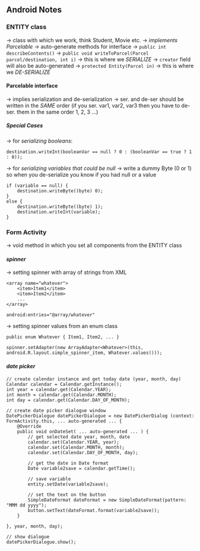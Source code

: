 ## Android Notes

### ENTITY class
-> class with which we work, think Student, Movie etc.
-> *implements Parcelable* -> auto-generate methods for interface
	-> `public int describeContents()`
	-> `public void writeToParcel(Parcel parcel/destination, int i)`	-> this is where we *SERIALIZE*
	-> `creator` field will also be auto-generated
		-> `protected Entity(Parcel in)`	-> this is where we *DE-SERIALIZE*

#### Parcelable interface

-> implies serialization and de-serialization
-> ser. and de-ser should be written in the *SAME* order (if you ser. var1, var2, var3 then you have to de-ser. them in the same order 1, 2, 3 ...)

##### Special Cases

-> for *serializing booleans*:
```
destination.writeInt(booleanVar == null ? 0 : (booleanVar == true ? 1 : 0));
```
-> for *serializing variables that could be null*
	-> write a dummy Byte (0 or 1) so when you de-serialize you know if you had null or a value
```
if (variable == null) {
    destination.writeByte((byte) 0);
} 
else {
    destination.writeByte((byte) 1);
    destination.writeInt(variable);
}
```

### Form Activity

-> void method in which you set all components from the ENTITY class

#### *spinner*
-> setting spinner with array of strings from XML
```
<array name="whatever">
	<item>Item1</item>
	<item>Item2</item>
	...
</array>
```
```
android:entries="@array/whatever"
```
-> setting spinner values from an enum class
```
public enum Whatever { Item1, Item2, ... }
```
```
spinner.setAdapter(new ArrayAdapter<Whatever>(this, android.R.layout.simple_spinner_item, Whatever.values()));
```

#### *date picker*
```
// create calendar instance and get today date (year, month, day)
Calendar calendar = Calendar.getInstance();
int year = calendar.get(Calendar.YEAR);
int month = calendar.get(Calendar.MONTH);
int day = calendar.get(Calendar.DAY_OF_MONTH);

// create date picker dialogue window
DatePickerDialogue datePickerDialogue = new DatePickerDialog (context: FormActivity.this, ... auto-generated ... {
	@Override
	public void onDateSet( ... auto-generated ... ) {
		// get selected date year, month, date
		calendar.set(Calendar.YEAR, year);
		calendar.set(Calendar.MONTH, month);
		calendar.set(Calendar.DAY_OF_MONTH, day);

		// get the date in Date format
		Date variable2save = calendar.getTime();

		// save variable
		entity.setDate(variable2save);

		// set the text on the button
		SimpleDateFormat dateFormat = new SimpleDateFormat(pattern: "MMM dd yyyy");
		button.setText(dateFormat.format(variable2save));
	}

}, year, month, day);

// show dialogue
datePickerDialogue.show();
```